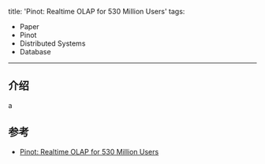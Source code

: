 title: 'Pinot: Realtime OLAP for 530 Million Users'
tags:
- Paper
- Pinot
- Distributed Systems
- Database
---

## 介绍
a

## 参考

* [Pinot: Realtime OLAP for 530 Million Users](https://dl.acm.org/doi/10.1145/3183713.3190661)

